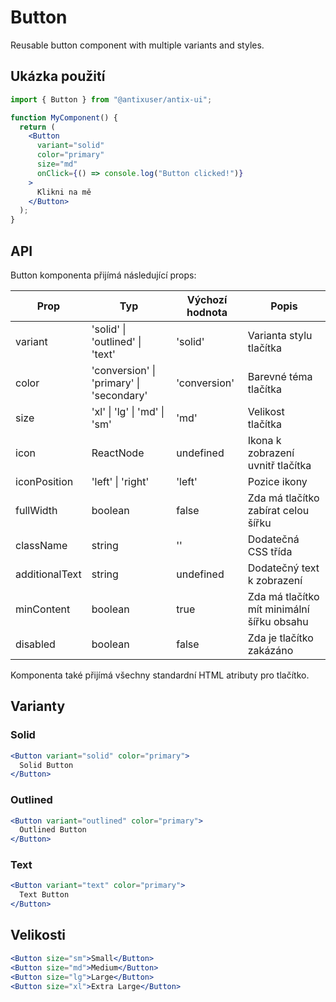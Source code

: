 # Button

Reusable button component with multiple variants and styles.

## Ukázka použití

```jsx
import { Button } from "@antixuser/antix-ui";

function MyComponent() {
  return (
    <Button
      variant="solid"
      color="primary"
      size="md"
      onClick={() => console.log("Button clicked!")}
    >
      Klikni na mě
    </Button>
  );
}
```

## API

Button komponenta přijímá následující props:

| Prop           | Typ                                      | Výchozí hodnota | Popis                                      |
| -------------- | ---------------------------------------- | --------------- | ------------------------------------------ |
| variant        | 'solid' \| 'outlined' \| 'text'          | 'solid'         | Varianta stylu tlačítka                    |
| color          | 'conversion' \| 'primary' \| 'secondary' | 'conversion'    | Barevné téma tlačítka                      |
| size           | 'xl' \| 'lg' \| 'md' \| 'sm'             | 'md'            | Velikost tlačítka                          |
| icon           | ReactNode                                | undefined       | Ikona k zobrazení uvnitř tlačítka          |
| iconPosition   | 'left' \| 'right'                        | 'left'          | Pozice ikony                               |
| fullWidth      | boolean                                  | false           | Zda má tlačítko zabírat celou šířku        |
| className      | string                                   | ''              | Dodatečná CSS třída                        |
| additionalText | string                                   | undefined       | Dodatečný text k zobrazení                 |
| minContent     | boolean                                  | true            | Zda má tlačítko mít minimální šířku obsahu |
| disabled       | boolean                                  | false           | Zda je tlačítko zakázáno                   |

Komponenta také přijímá všechny standardní HTML atributy pro tlačítko.

## Varianty

### Solid

```jsx
<Button variant="solid" color="primary">
  Solid Button
</Button>
```

### Outlined

```jsx
<Button variant="outlined" color="primary">
  Outlined Button
</Button>
```

### Text

```jsx
<Button variant="text" color="primary">
  Text Button
</Button>
```

## Velikosti

```jsx
<Button size="sm">Small</Button>
<Button size="md">Medium</Button>
<Button size="lg">Large</Button>
<Button size="xl">Extra Large</Button>
```
